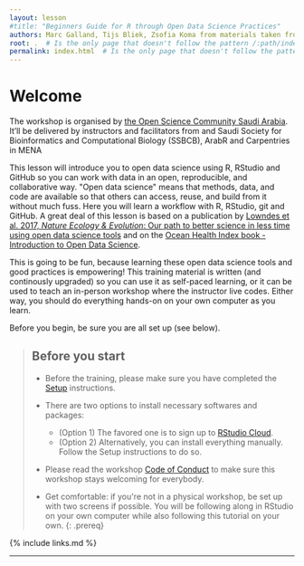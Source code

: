 ```yaml
---
layout: lesson
#title: "Beginners Guide for R through Open Data Science Practices"
authors: Marc Galland, Tijs Bliek, Zsofia Koma from materials taken from "The Ocean Health Index Team"
root: .  # Is the only page that doesn't follow the pattern /:path/index.html
permalink: index.html  # Is the only page that doesn't follow the pattern /:path/index.html
---
```


# Welcome 

The workshop is organised by [the Open Science Community Saudi Arabia](https://osc-ksa.com/ar-index.html). It’ll be delivered by instructors and facilitators from and Saudi Society for Bioinformatics and Computational Biology (SSBCB), ArabR and  Carpentries in MENA 

This lesson will introduce you to open data science using R, RStudio and GitHub so you can work with data in an open, reproducible, and collaborative way. "Open data science" means that methods, data, and code are available so that others can access, reuse, and build from it without much fuss. Here you will learn a workflow with R, RStudio, git and GitHub. A great deal of this lesson is based on a publication by [Lowndes et al. 2017, *Nature Ecology & Evolution*: Our path to better science in less time using open data science tools](https://www.nature.com/articles/s41559-017-0160) and on the [Ocean Health Index book - Introduction to Open Data Science](http://ohi-science.org/data-science-training/). 

This is going to be fun, because learning these open data science tools and good practices is empowering! This training material is written (and continously upgraded) so you can use it as self-paced learning, or it can be used to teach an in-person workshop where the instructor live codes. Either way, you should do everything hands-on on your own computer as you learn. 

Before you begin, be sure you are all set up (see below).

> ## Before you start
>
> - Before the training, please make sure you have completed the [Setup](https://carpentries-incubator.github.io/open-science-with-r/setup.html) instructions.   
> - There are two options to install necessary softwares and packages:
>   * (Option 1) The favored one is to sign up to [RStudio Cloud](https://rstudio.cloud/).
>   * (Option 2) Alternatively, you can install everything manually. Follow the Setup instructions to do so.
>
> - Please read the workshop [Code of Conduct](https://github.com/Open-Science-Community-Saudi-Arabia/Open-Science-Community-in-Saudi/blob/main/CODE_OF_CONDUCT.md) to make sure this workshop stays welcoming for everybody.  
> - Get comfortable: if you're not in a physical workshop, be set up with two screens if possible. You will be following along in RStudio on your own computer while also following this tutorial on your own.
{: .prereq}


{% include links.md %}


----



